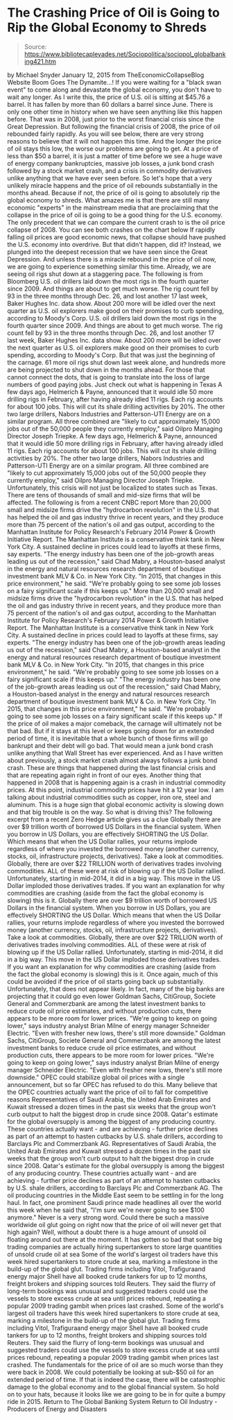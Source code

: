 # The Crashing Price of Oil is Going to Rip the Global Economy to Shreds

> Source: https://www.bibliotecapleyades.net/Sociopolitica/sociopol_globalbanking421.htm

by Michael Snyder January 12, 2015
from TheEconomicCollapseBlog Website
Boom Goes The Dynamite...!
If you were waiting for a "black swan event" to come along and devastate the global economy, you don't have to wait any longer.
As I write this, the price of U.S. oil is sitting at $45.76 a barrel. It has fallen by more than 60 dollars a barrel since June. There is only one other time in history when we have seen anything like this happen before. That was in 2008, just prior to the worst financial crisis since the Great Depression.
But following the financial crisis of 2008, the price of oil rebounded fairly rapidly.
As you will see below, there are very strong reasons to believe that it will not happen this time. And the longer the price of oil stays this low, the worse our problems are going to get.
At a price of less than $50 a barrel, it is just a matter of time before we see a huge wave of energy company bankruptcies, massive job losses, a junk bond crash followed by a stock market crash, and a crisis in commodity derivatives unlike anything that we have ever seen before.
So let's hope that a very unlikely miracle happens and the price of oil rebounds substantially in the months ahead. Because if not, the price of oil is going to absolutely rip the global economy to shreds.
What amazes me is that there are still many economic "experts" in the mainstream media that are proclaiming that the collapse in the price of oil is going to be a good thing for the U.S. economy.
The only precedent that we can compare the current crash to is the oil price collapse of 2008.
You can see both crashes on the chart below
If rapidly falling oil prices are good economic news, that collapse should have pushed the U.S. economy into overdrive.
But that didn't happen, did it?
Instead, we plunged into the deepest recession that we have seen since the Great Depression. And unless there is a miracle rebound in the price of oil now, we are going to experience something similar this time.
Already, we are seeing oil rigs shut down at a staggering pace.
The following is from Bloomberg
U.S. oil drillers laid down the most rigs in the fourth quarter since 2009. And things are about to get much worse. The rig count fell by 93 in the three months through Dec. 26, and lost another 17 last week, Baker Hughes Inc. data show. About 200 more will be idled over the next quarter as U.S. oil explorers make good on their promises to curb spending, according to Moody's Corp.
U.S. oil drillers laid down the most rigs in the fourth quarter since 2009. And things are about to get much worse.
The rig count fell by 93 in the three months through Dec. 26, and lost another 17 last week, Baker Hughes Inc. data show. About 200 more will be idled over the next quarter as U.S. oil explorers make good on their promises to curb spending, according to Moody's Corp.
But that was just the beginning of the carnage.
61 more oil rigs shut down last week alone, and hundreds more are being projected to shut down in the months ahead. For those that cannot connect the dots, that is going to translate into the loss of large numbers of good paying jobs.
Just check out what is happening in Texas
A few days ago, Helmerich & Payne, announced that it would idle 50 more drilling rigs in February, after having already idled 11 rigs. Each rig accounts for about 100 jobs. This will cut its shale drilling activities by 20%. The other two large drillers, Nabors Industries and Patterson-UTI Energy are on a similar program. All three combined are "likely to cut approximately 15,000 jobs out of the 50,000 people they currently employ," said Oilpro Managing Director Joseph Triepke.
A few days ago, Helmerich & Payne, announced that it would idle 50 more drilling rigs in February, after having already idled 11 rigs. Each rig accounts for about 100 jobs. This will cut its shale drilling activities by 20%.
The other two large drillers, Nabors Industries and Patterson-UTI Energy are on a similar program.
All three combined are "likely to cut approximately 15,000 jobs out of the 50,000 people they currently employ," said Oilpro Managing Director Joseph Triepke.
Unfortunately, this crisis will not just be localized to states such as Texas. There are tens of thousands of small and mid-size firms that will be affected.
The following is from a recent CNBC report
More than 20,000 small and midsize firms drive the "hydrocarbon revolution" in the U.S. that has helped the oil and gas industry thrive in recent years, and they produce more than 75 percent of the nation's oil and gas output, according to the Manhattan Institute for Policy Research's February 2014 Power & Growth Initiative Report. The Manhattan Institute is a conservative think tank in New York City. A sustained decline in prices could lead to layoffs at these firms, say experts. "The energy industry has been one of the job-growth areas leading us out of the recession," said Chad Mabry, a Houston-based analyst in the energy and natural resources research department of boutique investment bank MLV & Co. in New York City. "In 2015, that changes in this price environment," he said. "We're probably going to see some job losses on a fairy significant scale if this keeps up."
More than 20,000 small and midsize firms drive the "hydrocarbon revolution" in the U.S. that has helped the oil and gas industry thrive in recent years, and they produce more than 75 percent of the nation's oil and gas output, according to the Manhattan Institute for Policy Research's February 2014 Power & Growth Initiative Report.
The Manhattan Institute is a conservative think tank in New York City.
A sustained decline in prices could lead to layoffs at these firms, say experts.
"The energy industry has been one of the job-growth areas leading us out of the recession," said Chad Mabry, a Houston-based analyst in the energy and natural resources research department of boutique investment bank MLV & Co. in New York City. "In 2015, that changes in this price environment," he said. "We're probably going to see some job losses on a fairy significant scale if this keeps up."
"The energy industry has been one of the job-growth areas leading us out of the recession," said Chad Mabry, a Houston-based analyst in the energy and natural resources research department of boutique investment bank MLV & Co. in New York City.
"In 2015, that changes in this price environment," he said. "We're probably going to see some job losses on a fairy significant scale if this keeps up."
If the price of oil makes a major comeback, the carnage will ultimately not be that bad.
But if it stays at this level or keeps going down for an extended period of time, it is inevitable that a whole bunch of those firms will go bankrupt and their debt will go bad.
That would mean a junk bond crash unlike anything that Wall Street has ever experienced.
And as I have written about previously, a stock market crash almost always follows a junk bond crash. These are things that happened during the last financial crisis and that are repeating again right in front of our eyes.
Another thing that happened in 2008 that is happening again is a crash in industrial commodity prices.
At this point, industrial commodity prices have hit a 12 year low. I am talking about industrial commodities such as copper, iron ore, steel and aluminum. This is a huge sign that global economic activity is slowing down and that big trouble is on the way.
So what is driving this?
The following excerpt from a recent Zero Hedge article gives us a clue
Globally there are over $9 trillion worth of borrowed US Dollars in the financial system. When you borrow in US Dollars, you are effectively SHORTING the US Dollar. Which means that when the US Dollar rallies, your returns implode regardless of where you invested the borrowed money (another currency, stocks, oil, infrastructure projects, derivatives). Take a look at commodities. Globally, there are over $22 TRILLION worth of derivatives trades involving commodities. ALL of these were at risk of blowing up if the US Dollar rallied. Unfortunately, starting in mid-2014, it did in a big way. This move in the US Dollar imploded those derivatives trades. If you want an explanation for why commodities are crashing (aside from the fact the global economy is slowing) this is it.
Globally there are over $9 trillion worth of borrowed US Dollars in the financial system. When you borrow in US Dollars, you are effectively SHORTING the US Dollar.
Which means that when the US Dollar rallies, your returns implode regardless of where you invested the borrowed money (another currency, stocks, oil, infrastructure projects, derivatives).
Take a look at commodities. Globally, there are over $22 TRILLION worth of derivatives trades involving commodities. ALL of these were at risk of blowing up if the US Dollar rallied.
Unfortunately, starting in mid-2014, it did in a big way.
This move in the US Dollar imploded those derivatives trades. If you want an explanation for why commodities are crashing (aside from the fact the global economy is slowing) this is it.
Once again, much of this could be avoided if the price of oil starts going back up substantially.
Unfortunately, that does not appear likely. In fact, many of the big banks are projecting that it could go even lower
Goldman Sachs, CitiGroup, Societe General and Commerzbank are among the latest investment banks to reduce crude oil price estimates, and without production cuts, there appears to be more room for lower prices. "We're going to keep on going lower," says industry analyst Brian Milne of energy manager Schneider Electric. "Even with fresher new lows, there's still more downside."
Goldman Sachs, CitiGroup, Societe General and Commerzbank are among the latest investment banks to reduce crude oil price estimates, and without production cuts, there appears to be more room for lower prices.
"We're going to keep on going lower," says industry analyst Brian Milne of energy manager Schneider Electric. "Even with fresher new lows, there's still more downside."
OPEC could stabilize global oil prices with a single announcement, but so far OPEC has refused to do this.
Many believe that the OPEC countries actually want the price of oil to fall for competitive reasons
Representatives of Saudi Arabia, the United Arab Emirates and Kuwait stressed a dozen times in the past six weeks that the group won't curb output to halt the biggest drop in crude since 2008. Qatar's estimate for the global oversupply is among the biggest of any producing country. These countries actually want - and are achieving - further price declines as part of an attempt to hasten cutbacks by U.S. shale drillers, according to Barclays Plc and Commerzbank AG.
Representatives of Saudi Arabia, the United Arab Emirates and Kuwait stressed a dozen times in the past six weeks that the group won't curb output to halt the biggest drop in crude since 2008.
Qatar's estimate for the global oversupply is among the biggest of any producing country.
These countries actually want - and are achieving - further price declines as part of an attempt to hasten cutbacks by U.S. shale drillers, according to Barclays Plc and Commerzbank AG.
The oil producing countries in the Middle East seem to be settling in for the long haul.
In fact, one prominent Saudi prince made headlines all over the world this week when he said that,
"I'm sure we're never going to see $100 anymore."
Never is a very strong word.
Could there be such a massive worldwide oil glut going on right now that the price of oil will never get that high again? Well, without a doubt there is a huge amount of unsold oil floating around out there at the moment.
It has gotten so bad that some big trading companies are actually hiring supertankers to store large quantities of unsold crude oil at sea
Some of the world's largest oil traders have this week hired supertankers to store crude at sea, marking a milestone in the build-up of the global glut. Trading firms including Vitol, Trafiguraand energy major Shell have all booked crude tankers for up to 12 months, freight brokers and shipping sources told Reuters. They said the flurry of long-term bookings was unusual and suggested traders could use the vessels to store excess crude at sea until prices rebound, repeating a popular 2009 trading gambit when prices last crashed.
Some of the world's largest oil traders have this week hired supertankers to store crude at sea, marking a milestone in the build-up of the global glut.
Trading firms including Vitol, Trafiguraand energy major Shell have all booked crude tankers for up to 12 months, freight brokers and shipping sources told Reuters.
They said the flurry of long-term bookings was unusual and suggested traders could use the vessels to store excess crude at sea until prices rebound, repeating a popular 2009 trading gambit when prices last crashed.
The fundamentals for the price of oil are so much worse than they were back in 2008.
We could potentially be looking at sub-$50 oil for an extended period of time. If that is indeed the case, there will be catastrophic damage to the global economy and to the global financial system.
So hold on to your hats, because it looks like we are going to be in for quite a bumpy ride in 2015.
Return to The Global Banking System
Return to Oil Industry - Producers of Energy and Disasters
